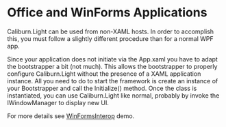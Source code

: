 # Office and WinForms Applications

Caliburn.Light can be used from non-XAML hosts. In order to accomplish this, you must follow a slightly different procedure than for a normal WPF app.

Since your application does not initiate via the App.xaml you have to adapt the bootstrapper a bit (not much). This allows the bootstrapper to properly configure Caliburn.Light without the presence of a XAML application instance. All you need to do to start the framework is create an instance of your Bootstrapper and call the Initialize() method. Once the class is instantiated, you can use Caliburn.Light like normal, probably by invoke the IWindowManager to display new UI.

For more details see [WinFormsInterop]({{site.github.repository_url}}/tree/master/samples/Demo.WinFormsInterop/) demo.
